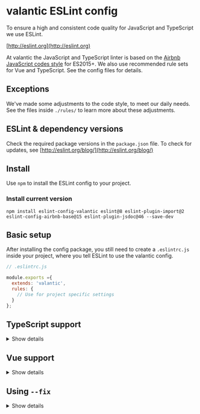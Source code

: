 # valantic ESLint config

To ensure a high and consistent code quality for JavaScript and TypeScript we use ESLint.

[http://eslint.org](http://eslint.org)

At valantic the JavaScript and TypeScript linter is based on the [Airbnb JavaScript codes style](https://github.com/airbnb/javascript) for ES2015+. We also use recommended rule sets for Vue and TypeScript. See the config files for details.

## Exceptions

We've made some adjustments to the code style, to meet our daily needs. See the files inside `./rules/` to learn more about these adjustments.

## ESLint & dependency versions

Check the required package versions in the `package.json` file. To check for updates, see [http://eslint.org/blog/](http://eslint.org/blog/)

## Install

Use `npm` to install the ESLint config to your project.

### Install current version

```shell
npm install eslint-config-valantic eslint@8 eslint-plugin-import@2 eslint-config-airbnb-base@15 eslint-plugin-jsdoc@46 --save-dev
```

## Basic setup

After installing the config package, you still need to create a `.eslintrc.js` inside your project, where you tell ESLint to use the valantic config.

```js
// .eslintrc.js

module.exports ={
  extends: 'valantic',
  rules: {
    // Use for project specific settings
  }
};
```

## TypeScript support

<details>
<summary>Show details</summary>

If your project uses TypeScript, some additional dependencies need to be installed:

```shell
npm i @typescript-eslint/eslint-plugin@4 @typescript-eslint/parser@4 --D
```

and set the correct config that should be extended.

```js
// .eslintrc.js
module.exports = {
  extends: [
    'valantic/typescript'
  ],
}

```
</details>

## Vue support

<details>
<summary>Show details</summary>


If your project is based on vue, you also need to install the `eslint-plugin-vue` package.

```shell
npm i eslint-plugin-vue@9 --save-dev
```

### Vue 2 support

If your project is based on Vue 2 you should use the vue config.

```js
// .eslintrc.js

const vueRules = require('eslint-config-valantic/plugins/vue');

module.exports = {
  extends: [
    'valantic/vue',
  ],
}
```

### Vue 3 support

If your project is based on Vue 3 with TypeScript you should use the vue3 config.

```js
// .eslintrc.js

const vueRules = require('eslint-config-valantic/plugins/vue');

module.exports = {
  extends: [
    'valantic/vue3',
    '@vue/typescript',
  ],
}
```

__NOTE: `@vue/typescript` is important. Else, TypeScript will not be able to parse *.vue files.__

</details>

## Using `--fix`

<details>
<summary>Show details</summary>

There is a special config if you want to use auto code styling and the `--fix` command. It is recommended to use this extended definition if you plan to use `--fix`.

### `--fix` Configuration

Add a new `.eslintrc.fix.js` to your project that extends the "fix" configuration. It would also be possible to define or adjust additional rules here.

```js
// .eslint.fix.js
// https://eslint.org/docs/user-guide/configuring
module.exports = {
  extends: [
    'valantic/fix',
  ],
};
```

### Hide fixable issues

To hide the fixable issues in the IDE, add the `valantic/exclude-fixable` rules to your `.eslintrc.js`.

```js
// .eslintrc.js
// https://eslint.org/docs/user-guide/configuring
module.exports = {
  extends: [
    // ...,
    'valantic/exclude-fixable',
  ],
};
```

### Add NPM script in `package.json`.

**NOTE: The file loaded by `--config` in the `eslint:fix` script will EXTEND the basic configuration, NOT replace it!

```json
{
  "eslint": "eslint --cache --ext .js,.vue src tests/unit/specs",
  "eslint:fix": "npm run eslint -- --config .eslintrc.fix.js --cache=false --fix"
}
```

### Extend GIT hooks

Finally, update the `lint-staged` configuration to apply auto code styling on commit.

```js
// .lintstagedrc.js
module.exports = {
  '*.{js,ts,vue}': [
    () => 'vue-tsc --noEmit', // Only if using TS.
    'eslint --config .eslintrc.fix.js --fix',
  ],
  '*.{css,vue,scss}': [
    'stylelint --config .stylelintrc.fix.js --fix',
  ],
};
```
</details>
